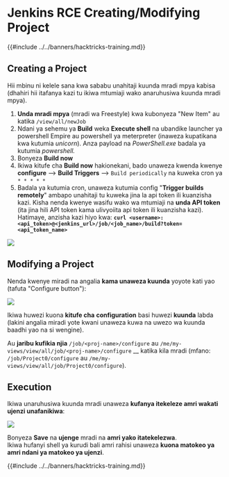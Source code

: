 # Jenkins RCE Creating/Modifying Project

{{#include ../../banners/hacktricks-training.md}}

## Creating a Project

Hii mbinu ni kelele sana kwa sababu unahitaji kuunda mradi mpya kabisa (dhahiri hii itafanya kazi tu ikiwa mtumiaji wako anaruhusiwa kuunda mradi mpya).

1. **Unda mradi mpya** (mradi wa Freestyle) kwa kubonyeza "New Item" au katika `/view/all/newJob`
2. Ndani ya sehemu ya **Build** weka **Execute shell** na ubandike launcher ya powershell Empire au powershell ya meterpreter (inaweza kupatikana kwa kutumia _unicorn_). Anza payload na _PowerShell.exe_ badala ya kutumia _powershell._
3. Bonyeza **Build now**
1. Ikiwa kitufe cha **Build now** hakionekani, bado unaweza kwenda kwenye **configure** --> **Build Triggers** --> `Build periodically` na kuweka cron ya `* * * * *`
2. Badala ya kutumia cron, unaweza kutumia config "**Trigger builds remotely**" ambapo unahitaji tu kuweka jina la api token ili kuanzisha kazi. Kisha nenda kwenye wasifu wako wa mtumiaji na **unda API token** (ita jina hili API token kama ulivyoiita api token ili kuanzisha kazi). Hatimaye, anzisha kazi hiyo kwa: **`curl <username>:<api_token>@<jenkins_url>/job/<job_name>/build?token=<api_token_name>`**

![](<../../images/image (165).png>)

## Modifying a Project

Nenda kwenye miradi na angalia **kama unaweza kuunda** yoyote kati yao (tafuta "Configure button"):

![](<../../images/image (265).png>)

Ikiwa huwezi kuona **kitufe cha** **configuration** basi huwezi **kuunda** labda (lakini angalia miradi yote kwani unaweza kuwa na uwezo wa kuunda baadhi yao na si wengine).

Au **jaribu kufikia njia** `/job/<proj-name>/configure` au `/me/my-views/view/all/job/<proj-name>/configure` \_\_ katika kila mradi (mfano: `/job/Project0/configure` au `/me/my-views/view/all/job/Project0/configure`).

## Execution

Ikiwa unaruhusiwa kuunda mradi unaweza **kufanya itekeleze amri wakati ujenzi unafanikiwa**:

![](<../../images/image (98).png>)

Bonyeza **Save** na **ujenge** mradi na **amri yako itatekelezwa**.\
Ikiwa hufanyi shell ya kurudi bali amri rahisi unaweza **kuona matokeo ya amri ndani ya matokeo ya ujenzi**.

{{#include ../../banners/hacktricks-training.md}}
